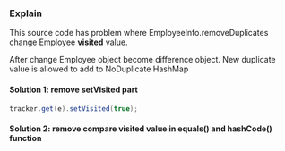 ### Explain

This source code has problem where EmployeeInfo.removeDuplicates
change Employee **visited** value.

After change Employee object become difference object.
New duplicate value is allowed to add to NoDuplicate HashMap

#### Solution 1: remove setVisited part
```java
tracker.get(e).setVisited(true);
```

#### Solution 2: remove compare visited value in equals() and hashCode() function